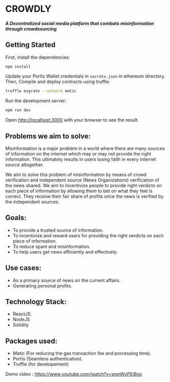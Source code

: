# CROWDLY
##### A Decentralized social media platform that combats misinformation through crowdsourcing 
####



## Getting Started

First, install the dependencies:

```bash
npm install
```

Update your Portis Wallet credentials in ```secrets.json``` in ethereum directory. Then, Compile and deploy contracts using truffle:

```bash
truffle migrate --network matic
```

Run the development server:

```bash
npm run dev
```

Open [http://localhost:3000](http://localhost:3000) with your browser to see the result.

## Problems we aim to solve:

Misinformation is a major problem in a world where there are many sources of information on the internet which may or may not provide the right information. This ultimately results in users losing faith in every internet source altogether.   

We aim to solve this problem of misinformation by means of crowd verification and independent source (News Organizations) verification of the news shared. We aim to incentivize people to provide right verdicts on each piece of information by allowing them to bet  on what they feel is correct. They receive their fair share of profits once the news is verified by the independent sources.

## Goals:

- To provide a trusted source of information.
- To incentivize and reward users for providing the right verdicts on each piece of information.
- To reduce spam and misinformation.
- To help users get news efficiently and effectively.

## Use cases:

- As a primary source of news on the current affairs.
- Generating personal profits.


## Technology Stack:

- ReactJS.
- NodeJS
- Solidity

## Packages used:

- Matic (For reducing the gas transaction fee and processing time).
- Portis (Seamless authentication).
- Truffle (for developement)

Demo video : https://www.youtube.com/watch?v=wgnWxPEjBoo
